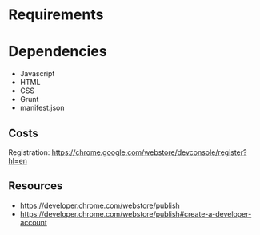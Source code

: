 # Requirements


# Dependencies 
- Javascript
- HTML
- CSS
- Grunt
- manifest.json


## Costs
Registration: https://chrome.google.com/webstore/devconsole/register?hl=en

## Resources
- https://developer.chrome.com/webstore/publish
- https://developer.chrome.com/webstore/publish#create-a-developer-account

